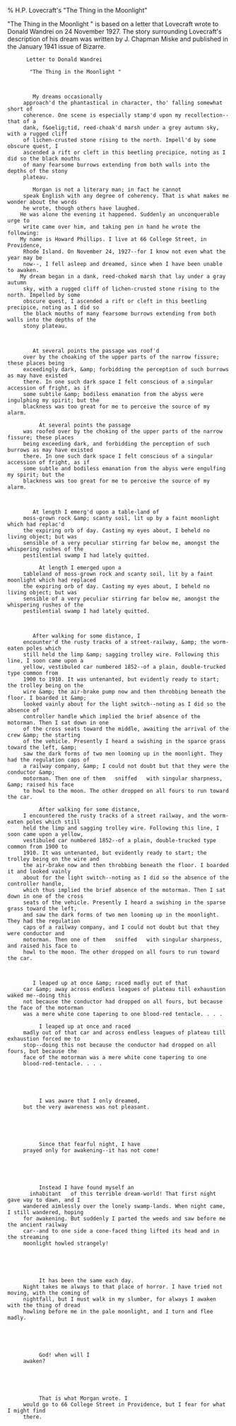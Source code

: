 % H.P. Lovecraft's "The Thing in the Moonlight"

        

   "The Thing in the Moonlight " is based on a letter that Lovecraft wrote to Donald
Wandrei on 24 November 1927.  The story surrounding Lovecraft's description of his dream was
written by J. Chapman Miske and published in the January 1941 issue of   Bizarre.    

  

     
          Letter to Donald Wandrei      
            
           "The Thing in the Moonlight "      
     

     
            My dreams occasionally
         approach'd the phantastical in character, tho' falling somewhat short of
         coherence. One scene is especially stamp'd upon my recollection--that of a
         dank, f&oelig;tid, reed-choak'd marsh under a grey autumn sky, with a rugged cliff
         of lichen-crusted stone rising to the north. Impell'd by some obscure quest, I
         ascended a rift or cleft in this beetling precipice, noting as I did so the black mouths
         of many fearsome burrows extending from both walls into the depths of the stony
         plateau.    
            
            Morgan is not a literary man; in fact he cannot
         speak English with any degree of coherency. That is what makes me wonder about the words
         he wrote, though others have laughed.  
        He was alone the evening it happened. Suddenly an unconquerable urge to
         write came over him, and taking pen in hand he wrote the following:  
        My name is Howard Phillips. I live at 66 College Street, in Providence,
         Rhode Island. On November 24, 1927--for I know not even what the year may be
         now--, I fell asleep and dreamed, since when I have been unable to awaken.  
        My dream began in a dank, reed-choked marsh that lay under a gray autumn
         sky, with a rugged cliff of lichen-crusted stone rising to the north. Impelled by some
         obscure quest, I ascended a rift or cleft in this beetling precipice, noting as I did so
         the black mouths of many fearsome burrows extending from both walls into the depths of the
         stony plateau.    
     

     
            At several points the passage was roof'd
         over by the choaking of the upper parts of the narrow fissure; these places being
         exceedingly dark, &amp; forbidding the perception of such burrows as may have existed
         there. In one such dark space I felt conscious of a singular accession of fright, as if
         some subtile &amp; bodiless emanation from the abyss were ingulphing my spirit; but the
         blackness was too great for me to perceive the source of my alarm.    
            
              At several points the passage
         was roofed over by the choking of the upper parts of the narrow fissure; these places
         being exceeding dark, and forbidding the perception of such burrows as may have existed
         there. In one such dark space I felt conscious of a singular accession of fright, as if
         some subtle and bodiless emanation from the abyss were engulfing my spirit; but the
         blackness was too great for me to perceive the source of my alarm.    
     

     
            At length I emerg'd upon a table-land of
         moss-grown rock &amp; scanty soil, lit up by a faint moonlight which had replac'd
         the expiring orb of day. Casting my eyes about, I beheld no living object; but was
         sensible of a very peculiar stirring far below me, amongst the whispering rushes of the
         pestilential swamp I had lately quitted.    
            
              At length I emerged upon a
         tableland of moss-grown rock and scanty soil, lit by a faint moonlight which had replaced
         the expiring orb of day. Casting my eyes about, I beheld no living object; but was
         sensible of a very peculiar stirring far below me, amongst the whispering rushes of the
         pestilential swamp I had lately quitted.    
     

     
            After walking for some distance, I
         encounter'd the rusty tracks of a street-railway, &amp; the worm-eaten poles which
         still held the limp &amp; sagging trolley wire. Following this line, I soon came upon a
         yellow, vestibuled car numbered 1852--of a plain, double-trucked type common from
         1900 to 1910. It was untenanted, but evidently ready to start; the trolley being on the
         wire &amp; the air-brake pump now and then throbbing beneath the floor. I boarded it &amp;
         looked vainly about for the light switch--noting as I did so the absence of
         controller handle which implied the brief absence of the motorman. Then I sat down in one
         of the cross seats toward the middle, awaiting the arrival of the crew &amp; the starting
         of the vehicle. Presently I heard a swishing in the sparce grass toward the left, &amp;
         saw the dark forms of two men looming up in the moonlight. They had the regulation caps of
         a railway company, &amp; I could not doubt but that they were the conductor &amp;
         motorman. Then one of them   sniffed   with singular sharpness, &amp; raised his face
         to howl to the moon. The other dropped on all fours to run toward the car.    
            
              After walking for some distance,
         I encountered the rusty tracks of a street railway, and the worm-eaten poles which still
         held the limp and sagging trolley wire. Following this line, I soon came upon a yellow,
         vestibuled car numbered 1852--of a plain, double-trucked type common from 1900 to
         1910. It was untenanted, but evidently ready to start; the trolley being on the wire and
         the air-brake now and then throbbing beneath the floor. I boarded it and looked vainly
         about for the light switch--noting as I did so the absence of the controller handle,
         which thus implied the brief absence of the motorman. Then I sat down in one of the cross
         seats of the vehicle. Presently I heard a swishing in the sparse grass toward the left,
         and saw the dark forms of two men looming up in the moonlight. They had the regulation
         caps of a railway company, and I could not doubt but that they were conductor and
         motorman. Then one of them   sniffed   with singular sharpness, and raised his face to
         howl to the moon. The other dropped on all fours to run toward the car.    
     

     
            I leaped up at once &amp; raced madly out of that
         car &amp; away across endless leagues of plateau till exhaustion waked me--doing this
         not because the conductor had dropped on all fours, but because the face of the motorman
         was a mere white cone tapering to one blood-red tentacle. . . .    
            
              I leaped up at once and raced
         madly out of that car and across endless leagues of plateau till exhaustion forced me to
         stop--doing this not because the conductor had dropped on all fours, but because the
         face of the motorman was a mere white cone tapering to one
         blood-red-tentacle. . . .    
     

     
          
            
              I was aware that I only dreamed,
         but the very awareness was not pleasant.    
     

     
          
            
              Since that fearful night, I have
         prayed only for awakening--it has not come!    
     

     
          
            
              Instead I have found myself an
           inhabitant   of this terrible dream-world! That first night gave way to dawn, and I
         wandered aimlessly over the lonely swamp-lands. When night came, I still wandered, hoping
         for awakening. But suddenly I parted the weeds and saw before me the ancient railway
         car--and to one side a cone-faced thing lifted its head and in the streaming
         moonlight howled strangely!    
     

     
          
            
              It has been the same each day.
         Night takes me always to that place of horror. I have tried not moving, with the coming of
         nightfall, but I must walk in my slumber, for always I awaken with the thing of dread
         howling before me in the pale moonlight, and I turn and flee madly.    
     

     
          
            
              God! when will I
         awaken?    
     

     
          
            
              That is what Morgan wrote. I
         would go to 66 College Street in Providence, but I fear for what I might find
         there.    
     

  
